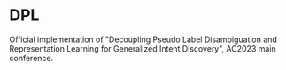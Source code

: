 # DPL
Official implementation of "Decoupling Pseudo Label Disambiguation and Representation Learning for Generalized Intent Discovery", AC2023 main conference.

